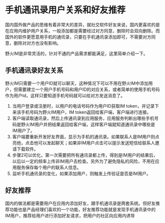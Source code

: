 # 手机通讯录用户关系和好友推荐
国内国外做产品的思维有着非常大的差异，就社交软件好友来说，国内更喜欢的是在应用内维护用户关系，一般添加都是需要经过对方同意，删除时会双向删除。而国外的软件更愿意用手机的通讯录，只要在手机通讯录添加即可，不需要对方同意，删除对对方也没有影响。

野火IM是非常灵活的，针对不通的产品需求都能满足，这里简单介绍一下。

## 手机通讯录好友关系
野火IM只需要一个用户ID就可以聊天，这种情况下可以不用在野火IM中添加用户，但需要建立一个用户手机号码和用户ID的对应关系，或者简单的使用手机号码作为用户Id，这样只要知道手机号码就可以给对方发送消息了。

1. 当用户登录或注册时，以用户的电话号码作为用户ID获取IM token，并记录下来该手机号码为野火IM用户，IM token返回给客户端，客户端进行连接。
2. 客户端读取通讯录，然后上传通讯录到应用服务，应用服务判断出哪些手机号码是野火IM用户并把结果返回给客户端，这样客户端就知道通讯录中哪些是IM用户了。
3. 客户端要重新开发好友界面，显示为手机的通讯录。如果联系人是IM用户则点亮他，点击他可以发起聊天；如果非IM用户点击可以提示发送短信给联系人邀请下载软件。
4. 步骤2可以优化，第一次需要把所有通讯录都上传，得到是IM用户的结果后，以后以一定的频率上传非IM用户去检查。另外为了避免隐私的风险，不用在应用服务保存每个用户的联系人信息。
5. 监听手机通讯录的变化，如果添加用户，则触发上传验证是否是IM用户。

## 好友推荐
国内的做法都是需要用户在应用内添加好友，跟手机通讯录是两套系统。但好友推荐功能也是产品经理们喜欢的一个功能，好友推荐功能就是发现手机通讯录中的IM用户，推荐给用户进行添加好友请求，把用户的社区向应用内诱导
